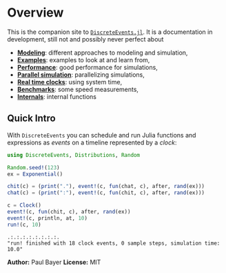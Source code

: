 # Overview

This is the companion site to [`DiscreteEvents.jl`](https://github.com/pbayer/DiscreteEvents.jl). It is a documentation in development, still not and possibly never perfect about

- [**Modeling**](approach.md): different approaches to modeling and simulation,
- [**Examples**](examples/examples.md): examples to look at and learn from,
- [**Performance**](performance.md): good performance for simulations,
- [**Parallel simulation**](parallel.md): parallelizing simulations,
- [**Real time clocks**](timer.md): using system time,
- [**Benchmarks**](benchmarks.md): some speed measurements,
- [**Internals**](internals.md): internal functions

## Quick Intro

With `DiscreteEvents` you can schedule and run Julia functions and expressions as *events* on a timeline represented by a *clock*:

```julia
using DiscreteEvents, Distributions, Random

Random.seed!(123)
ex = Exponential()

chit(c) = (print("."), event!(c, fun(chat, c), after, rand(ex)))
chat(c) = (print(":"), event!(c, fun(chit, c), after, rand(ex)))

c = Clock()
event!(c, fun(chit, c), after, rand(ex))
event!(c, println, at, 10)
run!(c, 10)
```
```
.:.:.:.:.:.:.:.:.
"run! finished with 18 clock events, 0 sample steps, simulation time: 10.0"
```


**Author:** Paul Bayer
**License:** MIT
